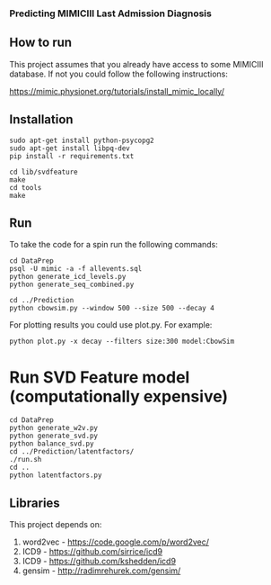 ### Predicting MIMICIII Last Admission Diagnosis


## How to run

This project assumes that you already have access to some MIMICIII database. If not you could follow the following instructions:

https://mimic.physionet.org/tutorials/install_mimic_locally/


## Installation

    sudo apt-get install python-psycopg2
    sudo apt-get install libpq-dev
    pip install -r requirements.txt

    cd lib/svdfeature
    make
    cd tools
    make

## Run
To take the code for a spin run the following commands:

    cd DataPrep
    psql -U mimic -a -f allevents.sql
    python generate_icd_levels.py
    python generate_seq_combined.py

    cd ../Prediction
    python cbowsim.py --window 500 --size 500 --decay 4

For plotting results you could use plot.py. For example:

    python plot.py -x decay --filters size:300 model:CbowSim

# Run SVD Feature model (computationally expensive)

    cd DataPrep
    python generate_w2v.py
    python generate_svd.py
    python balance_svd.py
    cd ../Prediction/latentfactors/
    ./run.sh
    cd ..
    python latentfactors.py


## Libraries

This project depends on:

1. word2vec - https://code.google.com/p/word2vec/
2. ICD9 - https://github.com/sirrice/icd9
3. ICD9 - https://github.com/kshedden/icd9
4. gensim - http://radimrehurek.com/gensim/
